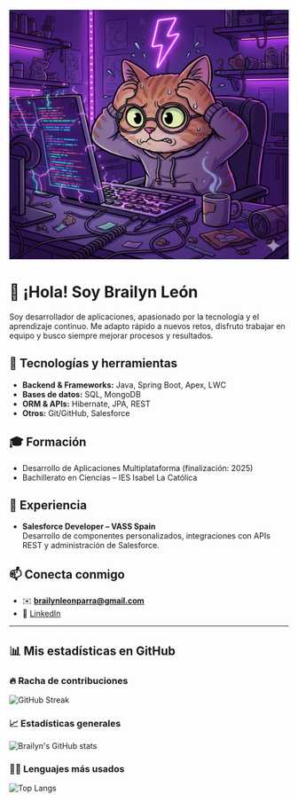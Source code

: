<p align="center">
  <img src="cartooncat.png" alt="Portada" width="900" height="450"/>
</p>

# 👋 ¡Hola! Soy Brailyn León

Soy desarrollador de aplicaciones, apasionado por la tecnología y el aprendizaje continuo. Me adapto rápido a nuevos retos, disfruto trabajar en equipo y busco siempre mejorar procesos y resultados.  

## 🚀 Tecnologías y herramientas
- **Backend & Frameworks:** Java, Spring Boot, Apex, LWC  
- **Bases de datos:** SQL, MongoDB  
- **ORM & APIs:** Hibernate, JPA, REST  
- **Otros:** Git/GitHub, Salesforce  

## 🎓 Formación
- Desarrollo de Aplicaciones Multiplataforma (finalización: 2025)  
- Bachillerato en Ciencias – IES Isabel La Católica  

## 💼 Experiencia
- **Salesforce Developer – VASS Spain**  
  Desarrollo de componentes personalizados, integraciones con APIs REST y administración de Salesforce.  

## 📫 Conecta conmigo
- ✉️ **brailynleonparra@gmail.com**  
- 🔗 [LinkedIn](https://www.linkedin.com/in/brailyn-leon-parra-18a425336)  

---

## 📊 Mis estadísticas en GitHub

<div align="left">

### 🔥 Racha de contribuciones
![GitHub Streak](https://github-readme-streak-stats-eight.vercel.app?user=Brailynlp&theme=radical)

### 📈 Estadísticas generales
![Brailyn's GitHub stats](https://github-readme-stats.vercel.app/api?username=Brailynlp&show_icons=true&theme=radical)

### 🧑‍💻 Lenguajes más usados
![Top Langs](https://github-readme-stats.vercel.app/api/top-langs/?username=Brailynlp&layout=compact&theme=radical)

</div>
